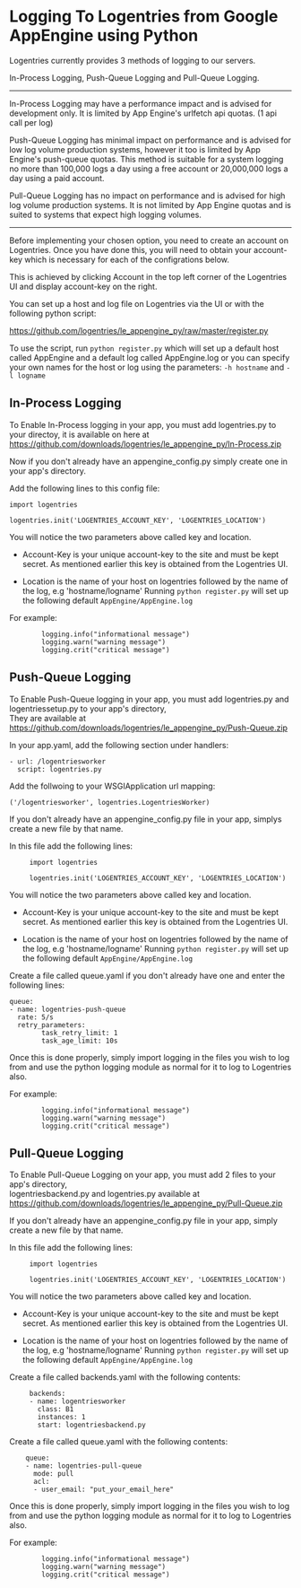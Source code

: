 Logging To Logentries from Google AppEngine using Python
========================================================

Logentries currently provides 3 methods of logging to our servers.

In-Process Logging, Push-Queue Logging and Pull-Queue Logging.

--------------------------------------------------------------

In-Process Logging may have a performance impact and is advised for development only. 
It is limited by App Engine's urlfetch api quotas. (1 api call per log)
 
Push-Queue Logging has minimal impact on performance and is advised for low log volume 
production systems, however it too is limited by App Engine's push-queue quotas. 
This method is suitable for a system logging no more than 100,000 logs a day using a 
free account or 20,000,000 logs a day using a paid account.

Pull-Queue Logging has no impact on performance and is advised for high log volume 
production systems. It is not limited by App Engine quotas and is suited to systems
that expect high logging volumes.

-----------------------------------------------------------------------------------

Before implementing your chosen option, you need to create an account on Logentries. Once you have done this,
you will need to obtain your account-key which is necessary for each of the configrations below.

This is achieved by clicking Account in the top left corner of the Logentries UI and display account-key on the right.

You can set up a host and log file on Logentries via the UI or with the following python script:

https://github.com/logentries/le_appengine_py/raw/master/register.py

To use the script, run `python register.py` which will set up a default host called AppEngine and a default log
called AppEngine.log or you can specify your own names for the host or log using the parameters:
`-h hostname` and `-l logname`

In-Process Logging
------------------

To Enable In-Process logging in your app, you must add logentries.py to your directoy, it is available on here
at  
	https://github.com/downloads/logentries/le_appengine_py/In-Process.zip

Now if you don't already have an appengine_config.py simply create one in your app's directory.

Add the following lines to this config file:

	import logentries

	logentries.init('LOGENTRIES_ACCOUNT_KEY', 'LOGENTRIES_LOCATION')

You will notice the two parameters above called key and location.

  - Account-Key is your unique account-key to the site and must be kept secret. As mentioned earlier this key is
  obtained from the Logentries UI.
  
  - Location is the name of your host on logentries followed by the name of the log, e.g 'hostname/logname'
  Running `python register.py` will set up the following default   `AppEngine/AppEngine.log` 

For example:  

            logging.info("informational message")
            logging.warn("warning message")
            logging.crit("critical message")

Push-Queue Logging
------------------

To Enable Push-Queue logging in your app, you must add logentries.py and logentriessetup.py to your app's directory,  
They are available at  
	https://github.com/downloads/logentries/le_appengine_py/Push-Queue.zip

In your app.yaml, add the following section under handlers:

	- url: /logentriesworker
  	  script: logentries.py

Add the follwoing to your WSGIApplication url mapping:

	('/logentriesworker', logentries.LogentriesWorker)

If you don't already have an appengine_config.py file in your app, simplys create a new file by that name.

In this file add the following lines:

         import logentries
         
         logentries.init('LOGENTRIES_ACCOUNT_KEY', 'LOGENTRIES_LOCATION')

You will notice the two parameters above called key and location.

  - Account-Key is your unique account-key to the site and must be kept secret. As mentioned earlier this key is
  obtained from the Logentries UI.
  
  - Location is the name of your host on logentries followed by the name of the log, e.g 'hostname/logname'
  Running `python register.py` will set up the following default   `AppEngine/AppEngine.log`  

Create a file called queue.yaml if you don't already have one and enter the following lines:

	queue:
	- name: logentries-push-queue
  	  rate: 5/s
  	  retry_parameters:
    	    task_retry_limit: 1
    	    task_age_limit: 10s
  
Once this is done properly, simply import logging in the files you wish to log from and use the python 
logging module as normal for it to log to Logentries also.

For example:  

            logging.info("informational message")
            logging.warn("warning message")
            logging.crit("critical message")


Pull-Queue Logging
------------------

To Enable Pull-Queue Logging on your app, you must add 2 files to your app's directory,  
logentriesbackend.py and logentries.py available at  
	https://github.com/downloads/logentries/le_appengine_py/Pull-Queue.zip

If you don't already have an appengine_config.py file in your app, simply create a new file by that name.

In this file add the following lines:

         import logentries
         
         logentries.init('LOGENTRIES_ACCOUNT_KEY', 'LOGENTRIES_LOCATION')

You will notice the two parameters above called key and location.

  - Account-Key is your unique account-key to the site and must be kept secret. As mentioned earlier this key is
  obtained from the Logentries UI.
  
  - Location is the name of your host on logentries followed by the name of the log, e.g 'hostname/logname'
  Running `python register.py` will set up the following default   `AppEngine/AppEngine.log` 

Create a file called backends.yaml with the following contents:

         backends:
         - name: logentriesworker
           class: B1
           instances: 1
           start: logentriesbackend.py


Create a file called queue.yaml with the following contents:

        queue:
        - name: logentries-pull-queue
          mode: pull
          acl:
          - user_email: "put_your_email_here"
  

Once this is done properly, simply import logging in the files you wish to log from and use the python 
logging module as normal for it to log to Logentries also.

For example:  

            logging.info("informational message")
            logging.warn("warning message")
            logging.crit("critical message")
